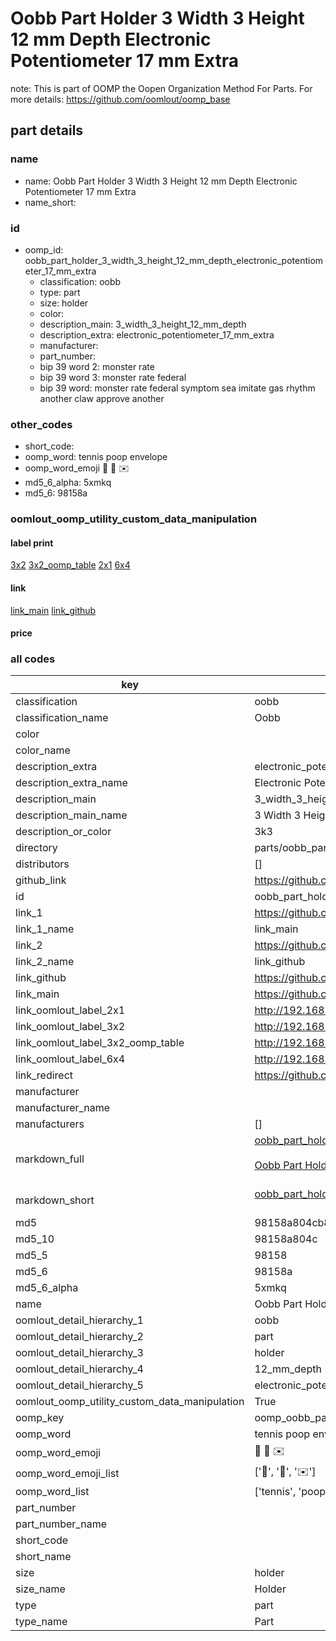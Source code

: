 # Oobb Part Holder 3 Width 3 Height 12 mm Depth Electronic Potentiometer 17 mm Extra  

note: This is part of OOMP the Oopen Organization Method For Parts. For more details: https://github.com/oomlout/oomp_base

##  part details
  







### name
* name: Oobb Part Holder 3 Width 3 Height 12 mm Depth Electronic Potentiometer 17 mm Extra
* name_short: 
### id
* oomp_id: oobb_part_holder_3_width_3_height_12_mm_depth_electronic_potentiometer_17_mm_extra
  * classification: oobb
  * type: part
  * size: holder
  * color: 
  * description_main: 3_width_3_height_12_mm_depth
  * description_extra: electronic_potentiometer_17_mm_extra
  * manufacturer: 
  * part_number: 
  * bip 39 word 2: monster rate
  * bip 39 word 3: monster rate federal
  * bip 39 word: monster rate federal symptom sea imitate gas rhythm another claw approve another

### other_codes
* short_code: 
* oomp_word: tennis poop envelope
* oomp_word_emoji :tennis: :poop: :envelope:
* md5_6_alpha: 5xmkq
* md5_6: 98158a






### oomlout_oomp_utility_custom_data_manipulation
#### label print
[3x2](http://192.168.1.245:1112/?label=oomp%205xmkq)
[3x2_oomp_table](http://192.168.1.108:1112/?label=oomp%205xmkq)
[2x1](http://192.168.1.242:1112/?label=oomp%205xmkq)
[6x4](http://192.168.1.55:1112/?label=oomp%205xmkq)    

#### link

[link_main](https://github.com/oomlout/oomlout_oomp_version_1_messy/tree/main/parts/oobb_part_holder_3_width_3_height_12_mm_depth_electronic_potentiometer_17_mm_extra) [link_github](https://github.com/oomlout/oomlout_oomp_version_1_messy/tree/main/parts/oobb_part_holder_3_width_3_height_12_mm_depth_electronic_potentiometer_17_mm_extra)                             

#### price







### all codes 
| key | value |  
| --- | --- |  
| classification | oobb |  
| classification_name | Oobb |  
| color |  |  
| color_name |  |  
| description_extra | electronic_potentiometer_17_mm_extra |  
| description_extra_name | Electronic Potentiometer 17 mm Extra |  
| description_main | 3_width_3_height_12_mm_depth |  
| description_main_name | 3 Width 3 Height 12 mm Depth |  
| description_or_color | 3k3 |  
| directory | parts/oobb_part_holder_3_width_3_height_12_mm_depth_electronic_potentiometer_17_mm_extra |  
| distributors | [] |  
| github_link | https://github.com/oomlout/oomlout_oomp_part_src/tree/main/parts/oobb_part_holder_3_width_3_height_12_mm_depth_electronic_potentiometer_17_mm_extra |  
| id | oobb_part_holder_3_width_3_height_12_mm_depth_electronic_potentiometer_17_mm_extra |  
| link_1 | https://github.com/oomlout/oomlout_oomp_version_1_messy/tree/main/parts/oobb_part_holder_3_width_3_height_12_mm_depth_electronic_potentiometer_17_mm_extra |  
| link_1_name | link_main |  
| link_2 | https://github.com/oomlout/oomlout_oomp_version_1_messy/tree/main/parts/oobb_part_holder_3_width_3_height_12_mm_depth_electronic_potentiometer_17_mm_extra |  
| link_2_name | link_github |  
| link_github | https://github.com/oomlout/oomlout_oomp_version_1_messy/tree/main/parts/oobb_part_holder_3_width_3_height_12_mm_depth_electronic_potentiometer_17_mm_extra |  
| link_main | https://github.com/oomlout/oomlout_oomp_version_1_messy/tree/main/parts/oobb_part_holder_3_width_3_height_12_mm_depth_electronic_potentiometer_17_mm_extra |  
| link_oomlout_label_2x1 | http://192.168.1.242:1112/?label=oomp%205xmkq |  
| link_oomlout_label_3x2 | http://192.168.1.245:1112/?label=oomp%205xmkq |  
| link_oomlout_label_3x2_oomp_table | http://192.168.1.108:1112/?label=oomp%205xmkq |  
| link_oomlout_label_6x4 | http://192.168.1.55:1112/?label=oomp%205xmkq |  
| link_redirect | https://github.com/oomlout/oomlout_oomp_version_1_messy/tree/main/parts/oobb_part_holder_3_width_3_height_12_mm_depth_electronic_potentiometer_17_mm_extra |  
| manufacturer |  |  
| manufacturer_name |  |  
| manufacturers | [] |  
| markdown_full | [oobb_part_holder_3_width_3_height_12_mm_depth_electronic_potentiometer_17_mm_extra](none)<br>[](none)<br>[Oobb Part Holder 3 Width 3 Height 12 Mm Depth Electronic Potentiometer 17 Mm Extra](none)<br><br> |  
| markdown_short | [oobb_part_holder_3_width_3_height_12_mm_depth_electronic_potentiometer_17_mm_extra](none)<br><br> |  
| md5 | 98158a804cb8cc01c5e0fdc8a8ec8c7a |  
| md5_10 | 98158a804c |  
| md5_5 | 98158 |  
| md5_6 | 98158a |  
| md5_6_alpha | 5xmkq |  
| name | Oobb Part Holder 3 Width 3 Height 12 mm Depth Electronic Potentiometer 17 mm Extra |  
| oomlout_detail_hierarchy_1 | oobb |  
| oomlout_detail_hierarchy_2 | part |  
| oomlout_detail_hierarchy_3 | holder |  
| oomlout_detail_hierarchy_4 | 12_mm_depth |  
| oomlout_detail_hierarchy_5 | electronic_potentiometer_17_mm_extra |  
| oomlout_oomp_utility_custom_data_manipulation | True |  
| oomp_key | oomp_oobb_part_holder_3_width_3_height_12_mm_depth_electronic_potentiometer_17_mm_extra |  
| oomp_word | tennis poop envelope |  
| oomp_word_emoji | :tennis: :poop: :envelope: |  
| oomp_word_emoji_list | [':tennis:', ':poop:', ':envelope:'] |  
| oomp_word_list | ['tennis', 'poop', 'envelope'] |  
| part_number |  |  
| part_number_name |  |  
| short_code |  |  
| short_name |  |  
| size | holder |  
| size_name | Holder |  
| type | part |  
| type_name | Part |  
